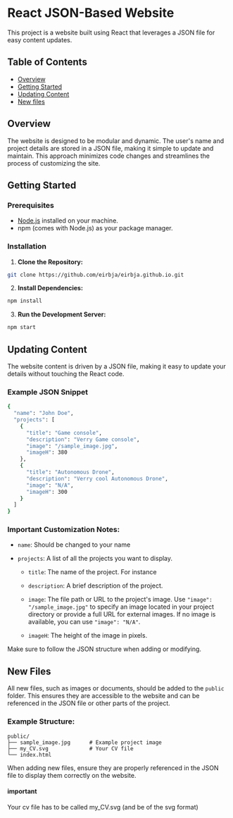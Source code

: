 # React JSON-Based Website

This project is a website built using React that leverages a JSON file for easy content updates.

## Table of Contents

- [Overview](#overview)
- [Getting Started](#getting-started)
- [Updating Content](#updating-content)
- [New files](#new-files)

## Overview

The website is designed to be modular and dynamic. The user's name and project details are stored in a JSON file, making it simple to update and maintain. This approach minimizes code changes and streamlines the process of customizing the site.

## Getting Started

### Prerequisites

- [Node.js](https://nodejs.org/) installed on your machine. 
- npm (comes with Node.js) as your package manager.

### Installation

1. **Clone the Repository:**

```bash
git clone https://github.com/eirbja/eirbja.github.io.git
```

2. **Install Dependencies:**

```bash
npm install
```

3. **Run the Development Server:**

```bash
npm start
```

## Updating Content

The website content is driven by a JSON file, making it easy to update your details without touching the React code.

### Example JSON Snippet

```bash
{
  "name": "John Doe",
  "projects": [
    {
      "title": "Game console",
      "description": "Verry Game console",
      "image": "/sample_image.jpg",
      "imageH": 380
    },
    {
      "title": "Autonomous Drone",
      "description": "Verry cool Autonomous Drone",
      "image": "N/A",
      "imageH": 300
    }
  ]
}
```

### Important Customization Notes:
- `name`: Should be changed to your name

- `projects`: A list of all the projects you want to display.

    - `title`: The name of the project. For instance

    - `description`: A brief description of the project.

    

    - `image`: The file path or URL to the project's image. Use `"image": "/sample_image.jpg"` to specify an image located in your project directory or provide a full URL for external images. If no image is available, you can use `"image": "N/A"`.

    - `imageH`: The height of the image in pixels.

Make sure to follow the JSON structure when adding or modifying.


## New Files

All new files, such as images or documents, should be added to the `public` folder. This ensures they are accessible to the website and can be referenced in the JSON file or other parts of the project.

### Example Structure:
```
public/
├── sample_image.jpg      # Example project image
├── my_CV.svg             # Your CV file
└── index.html
```
When adding new files, ensure they are properly referenced in the JSON file to display them correctly on the website. 
#### important 
Your cv file has to be called my_CV.svg (and be of the svg format)

